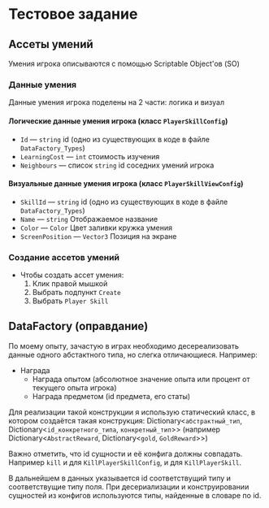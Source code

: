 # Тестовое задание

## Ассеты умений
Умения игрока описываются с помощью Scriptable Object'ов (SO)

### Данные умения
Данные умения игрока поделены на 2 части: логика и визуал

#### Логические данные умения игрока (класс `PlayerSkillConfig`)
* `Id` — `string` id (одно из существующих в коде в файле `DataFactory_Types`)
* `LearningCost` — `int` стоимость изучения
* `Neighbours` — список `string` id соседних умений игрока

#### Визуальные данные умения игрока (класс `PlayerSkillViewConfig`)
* `SkillId` — `string` id (одно из существующих в коде в файле `DataFactory_Types`)
* `Name` — `string` Отображаемое название
* `Color` — `Color` Цвет заливки кружка умения
* `ScreenPosition` — `Vector3` Позиция на экране

### Создание ассетов умений
* Чтобы создать ассет умения:
  1. Клик правой мышкой 
  2. Выбрать подпункт `Create` 
  3. Выбрать `Player Skill`

## DataFactory (оправдание)
По моему опыту, зачастую в играх необходимо десереализовать данные одного абстактного типа, но слегка отличающиеся. Например:
* Награда
  * Награда опытом (абсолютное значение опыта или процент от текущего опыта игрока)
  * Награда предметом (id предмета, его статы)

Для реализации такой конструкции я использую статический класс, в котором создаётся такая конструкция:
Dictionary<`абстрактный_тип`, Dictionary<`id_конкретного_типа`, `конкретный_тип`>>
(например Dictionary<`AbstractReward`, Dictionary<`gold`, `GoldReward`>>)

Важно отметить, что id сущности и её конфига должны совпадать. Например `kill` и для `KillPlayerSkillConfig`, и для `KillPlayerSkill`.

В дальнейшем в данных указывается id соответствущий типу и соответствущие типу поля. При десериализации и конструировании сущностей из конфигов используются типы, найденные в словаре по id.

